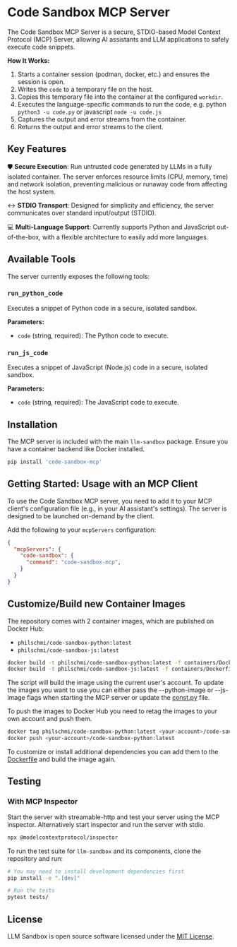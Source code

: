 # Code Sandbox MCP Server

The Code Sandbox MCP Server is a secure, STDIO-based Model Context Protocol (MCP) Server, allowing AI assistants and LLM applications to safely execute code snippets.

**How It Works:**
1. Starts a container session (podman, docker, etc.) and ensures the session is open.
2. Writes the `code` to a temporary file on the host.
3. Copies this temporary file into the container at the configured `workdir`.
4. Executes the language-specific commands to run the code, e.g. python `python3 -u code.py` or javascript `node -u code.js`
5. Captures the output and error streams from the container.
6. Returns the output and error streams to the client.

## Key Features

🛡️ **Secure Execution**: Run untrusted code generated by LLMs in a fully isolated container. The server enforces resource limits (CPU, memory, time) and network isolation, preventing malicious or runaway code from affecting the host system.

↔️ **STDIO Transport**: Designed for simplicity and efficiency, the server communicates over standard input/output (STDIO). 

💻 **Multi-Language Support**: Currently supports Python and JavaScript out-of-the-box, with a flexible architecture to easily add more languages.

## Available Tools

The server currently exposes the following tools:

### `run_python_code`

Executes a snippet of Python code in a secure, isolated sandbox.

**Parameters:**
*   `code` (string, required): The Python code to execute.

### `run_js_code`

Executes a snippet of JavaScript (Node.js) code in a secure, isolated sandbox.

**Parameters:**
*   `code` (string, required): The JavaScript code to execute.

## Installation

The MCP server is included with the main `llm-sandbox` package. Ensure you have a container backend like Docker installed.

```bash
pip install 'code-sandbox-mcp'
```

## Getting Started: Usage with an MCP Client

To use the Code Sandbox MCP server, you need to add it to your MCP client's configuration file (e.g., in your AI assistant's settings). The server is designed to be launched on-demand by the client.

Add the following to your `mcpServers` configuration:

```json
{
  "mcpServers": {
    "code-sandbox": {
      "command": "code-sandbox-mcp",
    }
  }
}
```

## Customize/Build new Container Images

The repository comes with 2 container images, which are published on Docker Hub:

- `philschmi/code-sandbox-python:latest`
- `philschmi/code-sandbox-js:latest`

```bash
docker build -t philschmi/code-sandbox-python:latest -f containers/Dockerfile.python .
docker build -t philschmi/code-sandbox-js:latest -f containers/Dockerfile.nodejs .
```

The script will build the image using the current user's account. To update the images you want to use you can either pass the --python-image or --js-image flags when starting the MCP server or update the [const.py](./src//code_sandbox_mcp/const.py) file. 

To push the images to Docker Hub you need to retag the images to your own account and push them.

```bash
docker tag philschmi/code-sandbox-python:latest <your-account>/code-sandbox-python:latest
docker push <your-account>/code-sandbox-python:latest
```

To customize or install additional dependencies you can add them to the [Dockerfile](./Dockerfile) and build the image again. 


## Testing

### With MCP Inspector
Start the server with streamable-http and test your server using the MCP inspector. Alternatively start inspector and run the server with stdio.

```bash
npx @modelcontextprotocol/inspector
```



To run the test suite for `llm-sandbox` and its components, clone the repository and run:

```bash
# You may need to install development dependencies first
pip install -e ".[dev]"

# Run the tests
pytest tests/
```

## License

LLM Sandbox is open source software licensed under the [MIT License](https://github.com/vndee/llm-sandbox/blob/main/LICENSE).
